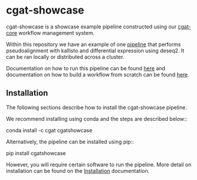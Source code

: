 # cgat-showcase

cgat-showcase is a showcase example pipeline constructed using our [cgat-core](https://github.com/cgat-developers/cgat-core) workflow management system.

Within this repository we have an example of one [pipeline](https://github.com/cgat-developers/cgat-showcase/blob/master/cgatshowcase/pipeline_transdiffexprs.py) that performs pseudoalignment
with kallisto and differential expression using deseq2. It can be ran locally or distributed across a cluster.

Documentation on how to run this pipeline can be found [here](https://cgat-showcase.readthedocs.io/en/latest/) and documentation on how
to build a workflow from scratch can be found [here](https://cgat-core.readthedocs.io/en/latest/defining_workflow/Tutorial.html).

Installation
------------

The following sections describe how to install the cgat-showcase pipeline.

We recommend installing using conda and the steps are described below::

   conda install -c cgat cgatshowcase

Alternatively, the pipeline can be installed using pip::

   pip install cgatshowcase

However, you will require certain software to run the pipeline. More detail on installation can be found on the [Installation](https://cgat-showcase.readthedocs.io/en/latest/getting_started/Installation.html) documentation.
